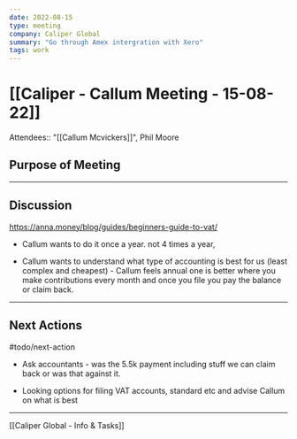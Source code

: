 ```yaml
---
date: 2022-08-15
type: meeting
company: Caliper Global
summary: "Go through Amex intergration with Xero"
tags: work
---
```


# [[Caliper - Callum Meeting - 15-08-22]]


Attendees:: "[[Callum Mcvickers]]", Phil Moore

##  Purpose of Meeting



---

## Discussion

https://anna.money/blog/guides/beginners-guide-to-vat/

- Callum wants to do it once a year. not 4 times a year, 

- Callum wants to understand what type of accounting is best for us (least complex and cheapest) - Callum feels annual one is better where you make contributions every month and once you file you pay the balance or claim back. 



---

## Next Actions
#todo/next-action 

- Ask accountants - was the 5.5k payment including stuff we can claim back or was that against it. 

- Looking options for filing VAT accounts, standard etc and advise Callum on what is best

---
[[Caliper Global - Info & Tasks]]